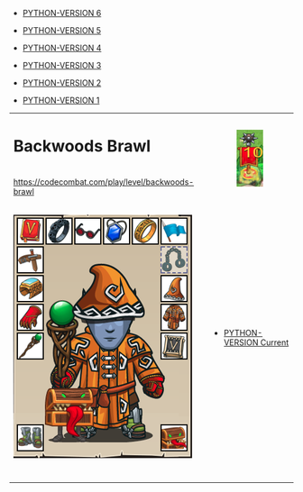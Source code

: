 <table>
<tr>
<td>

# Backwoods Brawl

</td>
<td rowspan="2" align="center">

![Hero Strike](strike.png?raw=true "Hero Strike")

</td>
</tr>
<tr>
<td>

https://codecombat.com/play/level/backwoods-brawl

</td>
</tr>
<tr>
<td>

![Hero Picture](hero.png?raw=true "Hero Picture")

</td>
<td>
<ul>
<li>

[PYTHON-VERSION Current](BackwoodsTreasure-Current.py)

</li>
</ul>
</td>
</tr>
<tr>
<td>&nbsp;
</td>
<ul>
<li>

[PYTHON-VERSION 6](BackwoodsTreasure1.py)

</li>
<li>

[PYTHON-VERSION 5](BackwoodsTreasure1.py)

</li>
<li>

[PYTHON-VERSION 4](BackwoodsTreasure1.py)

</li>
<li>

[PYTHON-VERSION 3](BackwoodsTreasure1.py)

</li>
<li>

[PYTHON-VERSION 2](BackwoodsTreasure1.py)

</li>
<li>

[PYTHON-VERSION 1](BackwoodsTreasure1.py)

</li>
</ul>
</td>
</tr>
<table>